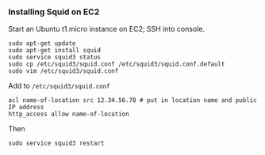 ### Installing Squid on EC2 ###

Start an Ubuntu t1.micro instance on EC2; SSH into console.

    sudo apt-get update
    sudo apt-get install squid
    sudo service squid3 status
    sudo cp /etc/squid3/squid.conf /etc/squid3/squid.conf.default
    sudo vim /etc/squid3/squid.conf

Add to `/etc/squid3/squid.conf`

    acl name-of-location src 12.34.56.78 # put in location name and public IP address
    http_access allow name-of-location

Then

    sudo service squid3 restart
